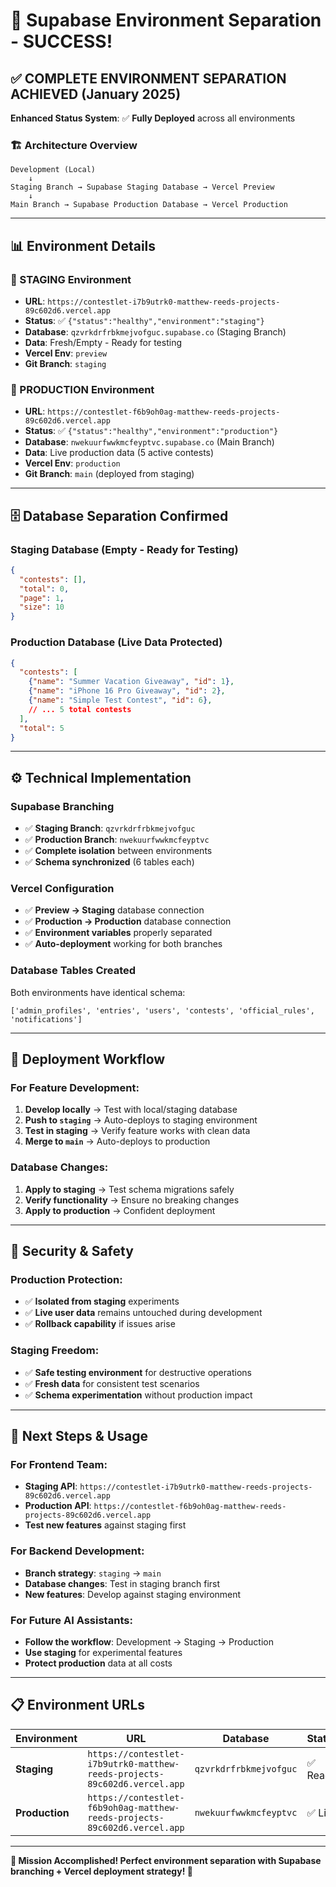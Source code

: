 # 🎉 **Supabase Environment Separation - SUCCESS!**

## ✅ **COMPLETE ENVIRONMENT SEPARATION ACHIEVED (January 2025)**

**Enhanced Status System**: ✅ **Fully Deployed** across all environments

### **🏗️ Architecture Overview**

```
Development (Local)
    ↓
Staging Branch → Supabase Staging Database → Vercel Preview
    ↓
Main Branch → Supabase Production Database → Vercel Production
```

---

## 📊 **Environment Details**

### **🔧 STAGING Environment**
- **URL**: `https://contestlet-i7b9utrk0-matthew-reeds-projects-89c602d6.vercel.app`
- **Status**: ✅ `{"status":"healthy","environment":"staging"}`
- **Database**: `qzvrkdrfrbkmejvofguc.supabase.co` (Staging Branch)
- **Data**: Fresh/Empty - Ready for testing
- **Vercel Env**: `preview`
- **Git Branch**: `staging`

### **🚀 PRODUCTION Environment**  
- **URL**: `https://contestlet-f6b9oh0ag-matthew-reeds-projects-89c602d6.vercel.app`
- **Status**: ✅ `{"status":"healthy","environment":"production"}`
- **Database**: `nwekuurfwwkmcfeyptvc.supabase.co` (Main Branch)
- **Data**: Live production data (5 active contests)
- **Vercel Env**: `production` 
- **Git Branch**: `main` (deployed from staging)

---

## 🗄️ **Database Separation Confirmed**

### **Staging Database** (Empty - Ready for Testing)
```json
{
  "contests": [],
  "total": 0,
  "page": 1,
  "size": 10
}
```

### **Production Database** (Live Data Protected)
```json
{
  "contests": [
    {"name": "Summer Vacation Giveaway", "id": 1},
    {"name": "iPhone 16 Pro Giveaway", "id": 2},
    {"name": "Simple Test Contest", "id": 6},
    // ... 5 total contests
  ],
  "total": 5
}
```

---

## ⚙️ **Technical Implementation**

### **Supabase Branching**
- ✅ **Staging Branch**: `qzvrkdrfrbkmejvofguc` 
- ✅ **Production Branch**: `nwekuurfwwkmcfeyptvc`
- ✅ **Complete isolation** between environments
- ✅ **Schema synchronized** (6 tables each)

### **Vercel Configuration**
- ✅ **Preview → Staging** database connection
- ✅ **Production → Production** database connection  
- ✅ **Environment variables** properly separated
- ✅ **Auto-deployment** working for both branches

### **Database Tables Created**
Both environments have identical schema:
```
['admin_profiles', 'entries', 'users', 'contests', 'official_rules', 'notifications']
```

---

## 🚀 **Deployment Workflow**

### **For Feature Development:**
1. **Develop locally** → Test with local/staging database
2. **Push to `staging`** → Auto-deploys to staging environment  
3. **Test in staging** → Verify feature works with clean data
4. **Merge to `main`** → Auto-deploys to production

### **Database Changes:**
1. **Apply to staging** → Test schema migrations safely
2. **Verify functionality** → Ensure no breaking changes
3. **Apply to production** → Confident deployment

---

## 🔐 **Security & Safety**

### **Production Protection:**
- ✅ **Isolated from staging** experiments
- ✅ **Live user data** remains untouched during development
- ✅ **Rollback capability** if issues arise

### **Staging Freedom:**
- ✅ **Safe testing environment** for destructive operations
- ✅ **Fresh data** for consistent test scenarios
- ✅ **Schema experimentation** without production impact

---

## 🎯 **Next Steps & Usage**

### **For Frontend Team:**
- **Staging API**: `https://contestlet-i7b9utrk0-matthew-reeds-projects-89c602d6.vercel.app`
- **Production API**: `https://contestlet-f6b9oh0ag-matthew-reeds-projects-89c602d6.vercel.app`
- **Test new features** against staging first

### **For Backend Development:**
- **Branch strategy**: `staging` → `main`
- **Database changes**: Test in staging branch first
- **New features**: Develop against staging environment

### **For Future AI Assistants:**
- **Follow the workflow**: Development → Staging → Production
- **Use staging** for experimental features
- **Protect production** data at all costs

---

## 📋 **Environment URLs**

| Environment | URL | Database | Status |
|-------------|-----|----------|--------|
| **Staging** | `https://contestlet-i7b9utrk0-matthew-reeds-projects-89c602d6.vercel.app` | `qzvrkdrfrbkmejvofguc` | ✅ Ready |
| **Production** | `https://contestlet-f6b9oh0ag-matthew-reeds-projects-89c602d6.vercel.app` | `nwekuurfwwkmcfeyptvc` | ✅ Live |

---

**🎉 Mission Accomplished! Perfect environment separation with Supabase branching + Vercel deployment strategy! 🚀**
